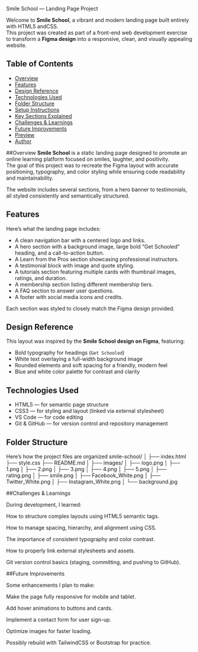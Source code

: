Smile School — Landing Page Project

Welcome to **Smile School**, a vibrant and modern landing page built entirely with HTML5 andCSS.  
This project was created as part of a front-end web development exercise to transform a **Figma design** into a responsive, clean, and visually appealing website.  


## Table of Contents
- [Overview](#overview)
- [Features](#features)
- [Design Reference](#design-reference)
- [Technologies Used](#technologies-used)
- [Folder Structure](#folder-structure)
- [Setup Instructions](#setup-instructions)
- [Key Sections Explained](#key-sections-explained)
- [Challenges & Learnings](#challenges--learnings)
- [Future Improvements](#future-improvements)
- [Preview](#preview)
- [Author](#author)


##Overview
**Smile School** is a static landing page designed to promote an online learning platform focused on smiles, laughter, and positivity.  
The goal of this project was to recreate the Figma layout with accurate positioning, typography, and color styling while ensuring code readability and maintainability.

The website includes several sections, from a hero banner to testimonials, all styled consistently and semantically structured.



## Features
Here’s what the landing page includes:
- A clean navigation bar with a centered logo and links.
- A hero section with a background image, large bold “Get Schooled” heading, and a call-to-action button.
- A Learn from the Pros section showcasing professional instructors.
- A testimonial block with image and quote styling.
- A tutorials section featuring multiple cards with thumbnail images, ratings, and duration.
- A membership section listing different membership tiers.
- A FAQ section to answer user questions.
- A footer with social media icons and credits.

Each section was styled to closely match the Figma design provided.

##  Design Reference
This layout was inspired by the **Smile School design on Figma**, featuring:
- Bold typography for headings (`Get Schooled`)
- White text overlaying a full-width background image
- Rounded elements and soft spacing for a friendly, modern feel
- Blue and white color palette for contrast and clarity


##  Technologies Used
- HTML5 — for semantic page structure  
- CSS3 — for styling and layout (linked via external stylesheet)  
- VS Code — for code editing  
- Git & GitHub — for version control and repository management  


##  Folder Structure
Here’s how the project files are organized
smile-school/
│
├── index.html
├── style.css
├── README.md
│
├── images/
│ ├── logo.png
│ ├── 1.png
│ ├── 2.png
│ ├── 3.png
│ ├── 4.png
│ ├── 5.png
│ ├── rating.png
│ ├── smile.png
│ ├── Facebook_White.png
│ ├── Twitter_White.png
│ ├── Instagram_White.png
│ └── background.jpg

##Challenges & Learnings

During development, I learned:

How to structure complex layouts using HTML5 semantic tags.

How to manage spacing, hierarchy, and alignment using CSS.

The importance of consistent typography and color contrast.

How to properly link external stylesheets and assets.

Git version control basics (staging, committing, and pushing to GitHub).



##Future Improvements

Some enhancements I plan to make:

Make the page fully responsive for mobile and tablet.

Add hover animations to buttons and cards.

Implement a contact form for user sign-up.

Optimize images for faster loading.

Possibly rebuild with TailwindCSS or Bootstrap for practice.
